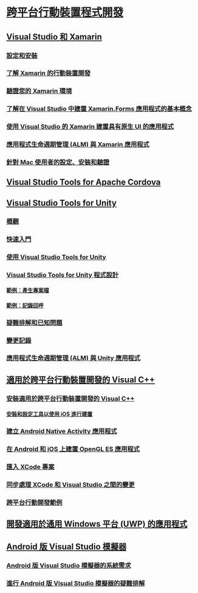 # [跨平台行動裝置程式開發](cross-platform-mobile-development-in-visual-studio.md)
## [Visual Studio 和 Xamarin](visual-studio-and-xamarin.md)
### [設定和安裝](setup-and-install.md)
### [了解 Xamarin 的行動裝置開發](learn-about-mobile-development-with-xamarin.md)
### [驗證您的 Xamarin 環境](verify-your-xamarin-environment.md)
### [了解在 Visual Studio 中建置 Xamarin.Forms 應用程式的基本概念](learn-app-building-basics-with-xamarin-forms-in-visual-studio.md)
### [使用 Visual Studio 的 Xamarin 建置具有原生 UI 的應用程式](build-apps-with-native-ui-using-xamarin-in-visual-studio.md)
### [應用程式生命週期管理 (ALM) 與 Xamarin 應用程式](application-lifecycle-management-alm-with-xamarin-apps.md)
### [針對 Mac 使用者的設定、安裝和驗證](setup-install-and-verifications-for-mac-users.md)
## [Visual Studio Tools for Apache Cordova](visual-studio-tools-for-apache-cordova.md)
## [Visual Studio Tools for Unity](visual-studio-tools-for-unity.md)
### [概觀](overview-of-visual-studio-tools-for-unity.md)
### [快速入門](getting-started-with-visual-studio-tools-for-unity.md)
### [使用 Visual Studio Tools for Unity](using-visual-studio-tools-for-unity.md)
### [Visual Studio Tools for Unity 程式設計](programming-visual-studio-tools-for-unity.md)
#### [範例：產生專案檔](customize-project-files-created-by-vstu.md)
#### [範例：記錄回呼](share-the-unity-log-callback-with-vstu.md)
### [疑難排解和已知問題](troubleshooting-and-known-issues-visual-studio-tools-for-unity.md)
### [變更記錄](change-log-visual-studio-tools-for-unity.md)
### [應用程式生命週期管理 (ALM) 與 Unity 應用程式](application-lifecycle-management-alm-with-unity-apps.md)
## [適用於跨平台行動裝置開發的 Visual C++](visual-cpp-for-cross-platform-mobile-development.md)
### [安裝適用於跨平台行動裝置開發的 Visual C++](install-visual-cpp-for-cross-platform-mobile-development.md)
#### [安裝和設定工具以使用 iOS 進行建置](install-and-configure-tools-to-build-using-ios.md)
### [建立 Android Native Activity 應用程式](create-an-android-native-activity-app.md)
### [在 Android 和 iOS 上建置 OpenGL ES 應用程式](build-an-opengl-es-application-on-android-and-ios.md)
### [匯入 XCode 專案](import-an-xcode-project.md)
### [同步處理 XCode 和 Visual Studio 之間的變更](sync-changes-between-xcode-and-visual-studio.md)
### [跨平台行動開發範例](cross-platform-mobile-development-examples.md)
## [開發適用於通用 Windows 平台 (UWP) 的應用程式](develop-apps-for-the-universal-windows-platform-uwp.md)
## [Android 版 Visual Studio 模擬器](visual-studio-emulator-for-android.md)
### [Android 版 Visual Studio 模擬器的系統需求](system-requirements-for-the-visual-studio-emulator-for-android.md)
### [進行 Android 版 Visual Studio 模擬器的疑難排解](troubleshooting-the-visual-studio-emulator-for-android.md)
